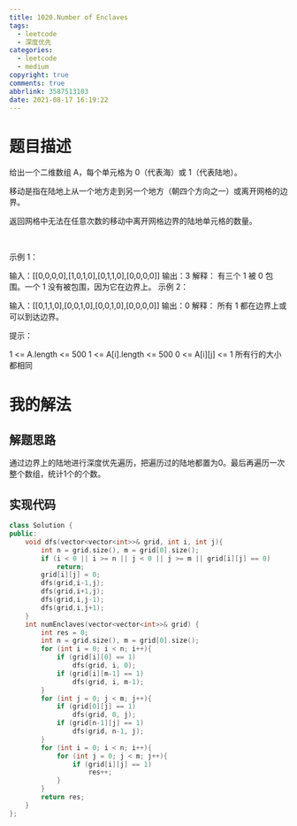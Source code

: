 ```yaml
---
title: 1020.Number of Enclaves
tags:
  - leetcode
  - 深度优先
categories:
  - leetcode
  - medium
copyright: true
comments: true
abbrlink: 3587513103
date: 2021-08-17 16:19:22
---
```

# 题目描述
给出一个二维数组 A，每个单元格为 0（代表海）或 1（代表陆地）。

移动是指在陆地上从一个地方走到另一个地方（朝四个方向之一）或离开网格的边界。

返回网格中无法在任意次数的移动中离开网格边界的陆地单元格的数量。

 

示例 1：

输入：[[0,0,0,0],[1,0,1,0],[0,1,1,0],[0,0,0,0]]
输出：3
解释： 
有三个 1 被 0 包围。一个 1 没有被包围，因为它在边界上。
示例 2：

输入：[[0,1,1,0],[0,0,1,0],[0,0,1,0],[0,0,0,0]]
输出：0
解释：
所有 1 都在边界上或可以到达边界。
 

提示：

1 <= A.length <= 500
1 <= A[i].length <= 500
0 <= A[i][j] <= 1
所有行的大小都相同

# 我的解法
## 解题思路
通过边界上的陆地进行深度优先遍历，把遍历过的陆地都置为0。最后再遍历一次整个数组，统计1个的个数。
## 实现代码

```C++
class Solution {
public:
    void dfs(vector<vector<int>>& grid, int i, int j){
        int n = grid.size(), m = grid[0].size();
        if (i < 0 || i >= n || j < 0 || j >= m || grid[i][j] == 0)
            return;
        grid[i][j] = 0;
        dfs(grid,i-1,j);
        dfs(grid,i+1,j);
        dfs(grid,i,j-1);
        dfs(grid,i,j+1);
    }
    int numEnclaves(vector<vector<int>>& grid) {
        int res = 0;
        int n = grid.size(), m = grid[0].size();
        for (int i = 0; i < n; i++){
            if (grid[i][0] == 1)
                dfs(grid, i, 0);
            if (grid[i][m-1] == 1)
                dfs(grid, i, m-1);
        }
        for (int j = 0; j < m; j++){
            if (grid[0][j] == 1)
                dfs(grid, 0, j);
            if (grid[n-1][j] == 1)
                dfs(grid, n-1, j);
        }
        for (int i = 0; i < n; i++){
            for (int j = 0; j < m; j++){
                if (grid[i][j] == 1)
                    res++;
            }
        }
        return res;
    }
};

```

